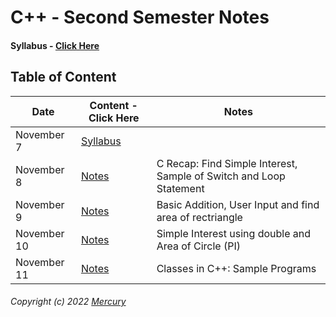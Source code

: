 # C++ - Second Semester Notes

#### Syllabus - [Click Here](/Notes/000-Nov7)

## Table of Content

|Date|Content - Click Here|Notes|
|---------|---------|---------|
|November 7|[Syllabus](/Notes/000_Nov7/)||
|November 8|[Notes](/Notes/001_Nov8/)|C Recap: Find Simple Interest, Sample of Switch and Loop Statement|
|November 9|[Notes](/Notes/002_Nov9/)|Basic Addition, User Input and find area of rectriangle|
|November 10|[Notes](/Notes/003_Nov10/)|Simple Interest using double and Area of Circle (PI)|
|November 11|[Notes](/Notes/004_Nov11/)|Classes in C++: Sample Programs|




###### Copyright (c) 2022 [Mercury](https://nikhilbastola.com.np) 